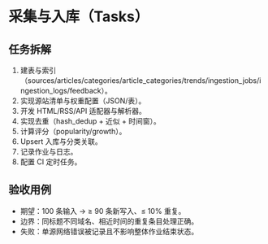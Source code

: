 # 采集与入库（Tasks）

## 任务拆解

1. 建表与索引（sources/articles/categories/article_categories/trends/ingestion_jobs/ingestion_logs/feedback）。
2. 实现源站清单与权重配置（JSON/表）。
3. 开发 HTML/RSS/API 适配器与解析器。
4. 实现去重（hash_dedup + 近似 + 时间窗）。
5. 计算评分（popularity/growth）。
6. Upsert 入库与分类关联。
7. 记录作业与日志。
8. 配置 CI 定时任务。

## 验收用例

- 期望：100 条输入 → ≥ 90 条新写入、≤ 10% 重复。
- 边界：同标题不同域名、相近时间的重复条目处理正确。
- 失败：单源网络错误被记录且不影响整体作业结束状态。
